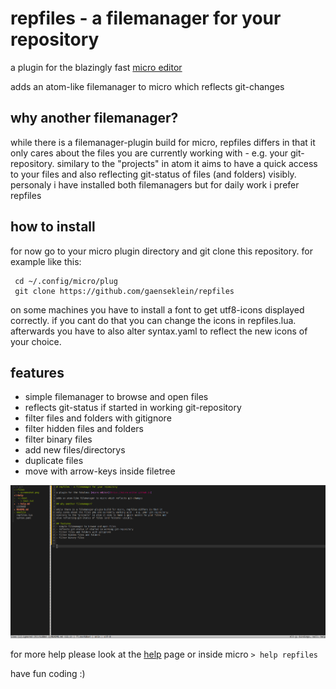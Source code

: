 # repfiles - a filemanager for your repository

a plugin for the blazingly fast [micro editor](https://micro-editor.github.io)

adds an atom-like filemanager to micro which reflects git-changes

## why another filemanager?

while there is a filemanager-plugin build for micro, repfiles differs in that it
only cares about the files you are currently working with - e.g. your git-repository.
similary to the "projects" in atom it aims to have a quick access to your files and
also reflecting git-status of files (and folders) visibly.
personaly i have installed both filemanagers but for daily work i prefer repfiles

## how to install

for now go to your micro plugin directory and git clone this repository. for example like this:

```
 cd ~/.config/micro/plug
 git clone https://github.com/gaenseklein/repfiles
```

on some machines you have to install a font to get utf8-icons displayed correctly. 
if you cant do that you can change the icons in repfiles.lua. afterwards you 
have to also alter syntax.yaml to reflect the new icons of your choice. 

## features
- simple filemanager to browse and open files
- reflects git-status if started in working git-repository
- filter files and folders with gitignore
- filter hidden files and folders
- filter binary files
- add new files/directorys 
- duplicate files
- move with arrow-keys inside filetree

![](files/screenshot.png)

for more help please look at the [help](help/repfiles.md) page or inside micro `> help repfiles`


have fun coding :)
